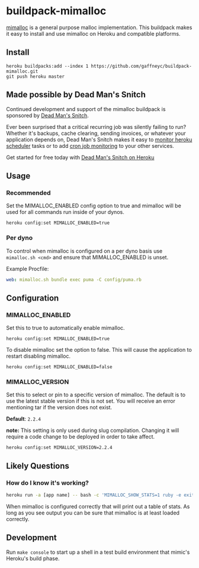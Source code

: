 # buildpack-mimalloc

[mimalloc](https://microsoft.github.io/mimalloc/) is a general purpose malloc
implementation. This buildpack makes it easy to install and use mimalloc on
Heroku and compatible platforms.

## Install

```console
heroku buildpacks:add --index 1 https://github.com/gaffneyc/buildpack-mimalloc.git
git push heroku master
```

## Made possible by Dead Man's Snitch

Continued development and support of the mimalloc buildpack is sponsored by
[Dead Man's Snitch](https://deadmanssnitch.com).

Ever been surprised that a critical recurring job was silently failing to run?
Whether it's backups, cache clearing, sending invoices, or whatever your
application depends on, Dead Man's Snitch makes it easy to
[monitor heroku scheduler](https://deadmanssnitch.com/docs/heroku) tasks or to add
[cron job monitoring](https://deadmanssnitch.com/docs/cron-job-monitoring) to
your other services.

Get started for free today with [Dead Man's Snitch on Heroku](https://elements.heroku.com/addons/deadmanssnitch)

## Usage

### Recommended

Set the MIMALLOC_ENABLED config option to true and mimalloc will be used for
all commands run inside of your dynos.

```console
heroku config:set MIMALLOC_ENABLED=true
```

### Per dyno

To control when mimalloc is configured on a per dyno basis use
`mimalloc.sh <cmd>` and ensure that MIMALLOC_ENABLED is unset.

Example Procfile:
```yaml
web: mimalloc.sh bundle exec puma -C config/puma.rb
```

## Configuration

### MIMALLOC_ENABLED

Set this to true to automatically enable mimalloc.

```console
heroku config:set MIMALLOC_ENABLED=true
```

To disable mimalloc set the option to false. This will cause the application to
restart disabling mimalloc.

```console
heroku config:set MIMALLOC_ENABLED=false
```

### MIMALLOC_VERSION

Set this to select or pin to a specific version of mimalloc. The default is to
use the latest stable version if this is not set. You will receive an error
mentioning tar if the version does not exist.

**Default**: `2.2.4`

**note:** This setting is only used during slug compilation. Changing it will
require a code change to be deployed in order to take affect.

```console
heroku config:set MIMALLOC_VERSION=2.2.4
```

## Likely Questions

### How do I know it's working?

```bash
heroku run -a [app name] -- bash -c 'MIMALLOC_SHOW_STATS=1 ruby -e exit'
```

When mimalloc is configured correctly that will print out a table of stats. As
long as you see output you can be sure that mimalloc is at least loaded
correctly.

## Development

Run `make console` to start up a shell in a test build environment that mimic's
Heroku's build phase.
